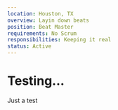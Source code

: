 ```yaml
---
location: Houston, TX
overview: Layin down beats
position: Beat Master
requirements: No Scrum
responsibilities: Keeping it real
status: Active
---
```


# Testing...

Just a test
